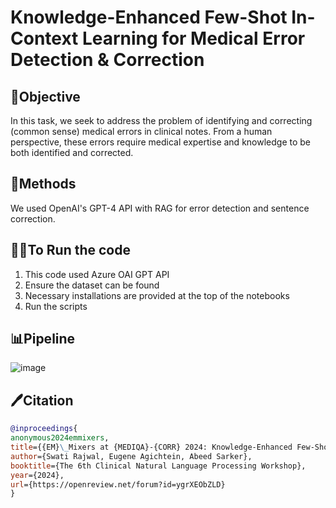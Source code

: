 # Knowledge-Enhanced Few-Shot In-Context Learning for Medical Error Detection & Correction

## 🎯Objective
In this task, we seek to address the problem of identifying and correcting (common sense) medical errors in clinical notes. From a human perspective, these errors require medical expertise and knowledge to be both identified and corrected. 

## 🚧Methods
We used OpenAI's GPT-4 API with RAG for error detection and sentence correction.

## 🏃‍♂️To Run the code
1. This code used Azure OAI GPT API
2. Ensure the dataset can be found
3. Necessary installations are provided at the top of the notebooks
4. Run the scripts

## 📊Pipeline
![image](https://github.com/swati-rajwal/EM_Mixers_MEDIQA-CORR-NAACL-ClinicalNLP-2024/assets/145946818/aaf14272-be3c-43b1-9ba9-7f8528a827f6)

## 🖊️Citation

```bibtex
@inproceedings{
anonymous2024emmixers,
title={{EM}\_Mixers at {MEDIQA}-{CORR} 2024: Knowledge-Enhanced Few-Shot In-Context Learning for Medical Error Detection \& Correction},
author={Swati Rajwal, Eugene Agichtein, Abeed Sarker},
booktitle={The 6th Clinical Natural Language Processing Workshop},
year={2024},
url={https://openreview.net/forum?id=ygrXEObZLD}
}
```

